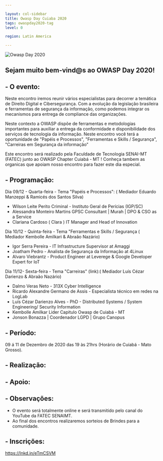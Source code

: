 ```yaml
---

layout: col-sidebar
title: Owasp Day Cuiaba 2020
tags: owaspday2020-tag
level: 0

region: Latin America

---
```

 
![Owasp Day 2020](assets/images/logo.png)
## Sejam muito bem-vind@s ao OWASP Day 2020! 

## - O evento:  
Neste encontro iremos reunir vários especialistas para decorrer a temática de Direito Digital e Cibersegurança. 
Com a evolução da legislação brasileira e ferramentas de segurança da informação, como podemos integrar os mecanismos para entrega de compliance das organizações. 

Neste contexto a OWASP dispõe de ferramentas e metodologias importantes para auxiliar a entrega da conformidade e disponibilidade dos serviços de tecnologia da informação. Neste encontro você terá a oportunidade de "Papéis e Processos", "Ferramentas e Skills / Segurança", "Carreiras em Segurança da informação"

Este encontro será realizado pela Faculdade de Tecnologia SENAI-MT (FATEC) junto ao OWASP Chapter Cuiabá - MT ! 
Conheça tambem as organicas que apoiam nosso encontro para fazer este dia especial. 


## - Programação:  

Dia 09/12 - Quarta-feira - Tema "Papéis e Processos": ( Mediador Eduardo Manzeppi & Ramicés dos Santos Silva)

- Wilson Leite Perito Criminal - Instituto Geral de Perícias (IGP/SC)
- Alessandra Monteiro Martins GPSC Consultant | Murah | DPO & CSO as a Service
- Clariana Cardoso ( Clara ) IT Manager and Head of Innovation


Dia 10/12 - Quinta-feira - Tema "Ferramentas e Skills / Segurança ( Mediador Kembolle Amilkari & Abraão Nazário)

- Igor Serra Pereira - IT Infrastructure Supervisor at Amaggi
- Joatham Pedro - Analista de Segurança da Informação at 4Linux
- Alvaro Viebrantz -  Product Engineer at Leverege & Google Developer Expert for IoT


Dia 11/12- Sexta-feira - Tema "Carreiras" (link):( Mediador Luís Cézar Darienzo & Abraão Nazário)

- Dalmo Veras Neto - 313X Cyber Intelligence
- Ricardo Alexandre Germano de Assis - Especialista técnico em redes na LogLab
- Luís Cézar Darienzo Alves - PhD - Distributed Systems / System Engineering/ Security Information
- Kembolle Amilkar  Lider Capitulo Owasp de Cuiabá - MT 
- Jonson Bonazza | Coordenador LGPD | Grupo Canopus


## - Período:   
09 á 11 de Dezembro de 2020 das 19 às 21hrs (Horário de Cuiabá - Mato Grosso).﻿


## - Realização: 

## - Apoio: 
 
## - Observações: 
- O evento será totalmente online e será transmitido pelo canal do YouTube da FATEC SENAIMT.
- Ao final dos encontros realizaremos sorteios de Brindes para a comunidade. 

## - Inscrições: 
https://lnkd.in/eTmCSVM 